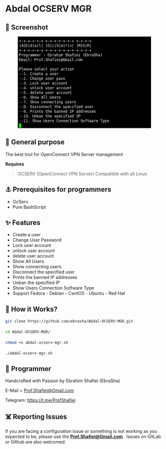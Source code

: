 # Abdal OCSERV MGR
## 👀 Screenshot
<p align="center"><img src="Screenshot.png?raw=true"></p>

 ## 💎 General purpose

The best tool for OpenConnect VPN Server management


**Requires**
> OCSERV (OpenConnect VPN Server)
> Compatible with all Linux
>
## ⚓ Prerequisites for programmers
- OcServ
- Pure BashScript

## ✨ Features

- Create a user
- Change User Password 
- Lock user account
- unlock user account
- delete user account
- Show All Users
- Show connecting users
- Disconnect the specified user
- Prints the banned IP addresses
- Unban the specified IP
- Show Users Connection Software Type
- Support Fedora - Debian - CentOS - Ubuntu - Red Hat

## 📝️ How it Works?
```bash
git clone https://github.com/ebrasha/Abdal-OCSERV-MGR.git

cd Abdal-OCSERV-MGR/

chmod +x abdal-ocserv-mgr.sh
    
./abdal-ocserv-mgr.sh
```

## 🤵 Programmer
Handcrafted with Passion by Ebrahim Shafiei (EbraSha)

E-Mail = Prof.Shafiei@Gmail.com

Telegram: https://t.me/ProfShafiei



## ☠️ Reporting Issues

If you are facing a configuration issue or something is not working as you expected to be, please use the **Prof.Shafiei@Gmail.com** . Issues on GitLab  or Github are also welcomed.

